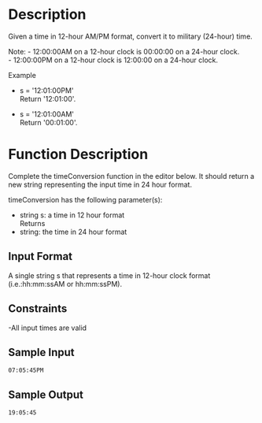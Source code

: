 # Description
Given a time in 12-hour AM/PM format, convert it to military (24-hour) time.

Note: - 12:00:00AM on a 12-hour clock is 00:00:00 on a 24-hour clock.\
\- 12:00:00PM on a 12-hour clock is 12:00:00 on a 24-hour clock.

Example
- s = '12:01:00PM'\
Return '12:01:00'.

- s = '12:01:00AM'\
Return '00:01:00'.

# Function Description

Complete the timeConversion function in the editor below. It should return a new string representing the input time in 24 hour format.

timeConversion has the following parameter(s):

- string s: a time in 12 hour format\
Returns
- string: the time in 24 hour format

## Input Format

A single string s that represents a time in 12-hour clock format (i.e.:hh:mm:ssAM or hh:mm:ssPM).

## Constraints

-All input times are valid

## Sample Input
```
07:05:45PM
```
## Sample Output
```
19:05:45
```